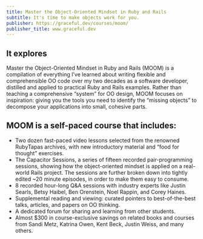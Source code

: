 ```yaml
---
title: Master the Object-Oriented Mindset in Ruby and Rails 
subtitle: It's time to make objects work for you.
publisher: https://graceful.dev/courses/moom/
publisher_title: www.graceful.dev 
---
```


> 

## It explores

Master the Object-Oriented Mindset in Ruby and Rails (MOOM) is a compilation of everything I’ve learned about writing flexible and comprehensible OO code over my two decades as a software developer, distilled and applied to practical Ruby and Rails examples. Rather than teaching a comprehensive “system” for OO design, MOOM focuses on inspiration: giving you the tools you need to identify the “missing objects” to decompose your applications into small, cohesive parts.

## MOOM is a self-paced course that includes:

- Two dozen fast-paced video lessons selected from the renowned RubyTapas archives, with new introductory material and “food for thought” exercises.
- The Capacitor Sessions, a series of fifteen recorded pair-programming sessions, showing how the object-oriented mindset is applied on a real-world Rails project. The sessions are further broken down into tightly edited ~20 minute episodes, in order to make them easy to consume.
- 8 recorded hour-long Q&A sessions with industry experts like Justin Searls, Betsy Haibel, Ben Orenstein, Noel Rappin, and Corey Haines.
- Supplemental reading and viewing: curated pointers to best-of-the-best talks, articles, and papers on OO thinking.
- A dedicated forum for sharing and learning from other students.
- Almost $300 in course-exclusive savings on related books and courses from Sandi Metz, Katrina Owen, Kent Beck, Justin Weiss, and many others.

